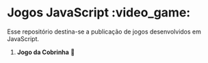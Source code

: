 <h1> Jogos JavaScript :video_game:</h1>

Esse repositório destina-se a publicação de jogos desenvolvidos em JavaScript.

1. **Jogo da Cobrinha** :snake:

